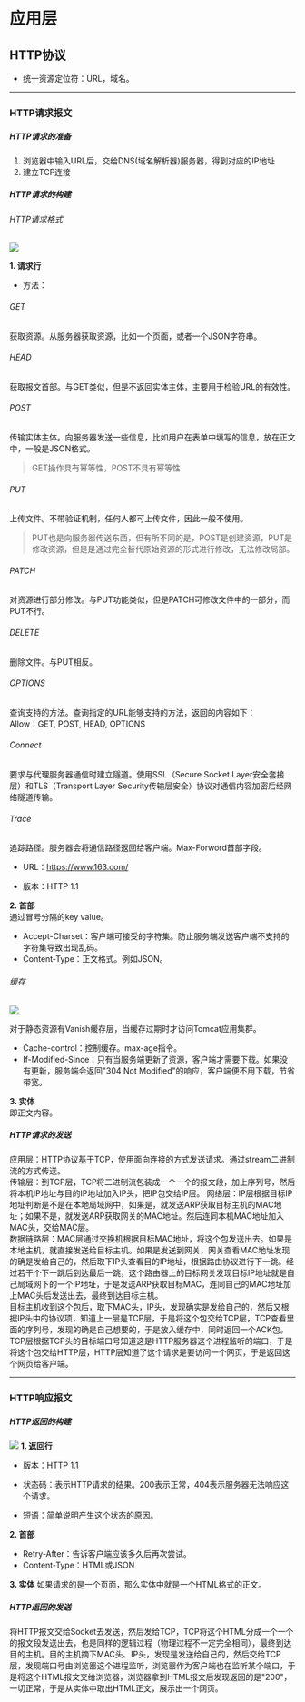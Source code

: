 # 应用层

## HTTP协议
* 统一资源定位符：URL，域名。
----------------------------------
### HTTP请求报文
##### HTTP请求的准备
1. 浏览器中输入URL后，交给DNS(域名解析器)服务器，得到对应的IP地址
2. 建立TCP连接

##### HTTP请求的构建
###### HTTP请求格式
![](HTTP请求格式.png)

**1. 请求行**   
* 方法：
###### GET
获取资源。从服务器获取资源，比如一个页面，或者一个JSON字符串。   
###### HEAD
获取报文首部。与GET类似，但是不返回实体主体，主要用于检验URL的有效性。
###### POST
传输实体主体。向服务器发送一些信息，比如用户在表单中填写的信息，放在正文中，一般是JSON格式。  
>GET操作具有幂等性，POST不具有幂等性
###### PUT
上传文件。不带验证机制，任何人都可上传文件，因此一般不使用。
>PUT也是向服务器传送东西，但有所不同的是，POST是创建资源，PUT是修改资源，但是是通过完全替代原始资源的形式进行修改，无法修改局部。  
###### PATCH
对资源进行部分修改。与PUT功能类似，但是PATCH可修改文件中的一部分，而PUT不行。  
###### DELETE
删除文件。与PUT相反。  
###### OPTIONS
查询支持的方法。查询指定的URL能够支持的方法，返回的内容如下：  
Allow：GET, POST, HEAD, OPTIONS
###### Connect
要求与代理服务器通信时建立隧道。使用SSL（Secure Socket Layer安全套接层）和TLS（Transport Layer Security传输层安全）协议对通信内容加密后经网络隧道传输。
###### Trace
追踪路径。服务器会将通信路径返回给客户端。Max-Forword首部字段。
* URL：https://www.163.com/

* 版本：HTTP 1.1

**2. 首部**  
通过冒号分隔的key value。  
* Accept-Charset：客户端可接受的字符集。防止服务端发送客户端不支持的字符集导致出现乱码。  
* Content-Type：正文格式。例如JSON。

###### 缓存
![](高并发场景下的系统架构图.png)

对于静态资源有Vanish缓存层，当缓存过期时才访问Tomcat应用集群。
* Cache-control：控制缓存。max-age指令。
* If-Modified-Since：只有当服务端更新了资源，客户端才需要下载。如果没有更新，服务端会返回"304 Not Modified"的响应，客户端便不用下载，节省带宽。

**3. 实体**  
即正文内容。

##### HTTP请求的发送
应用层：HTTP协议基于TCP，使用面向连接的方式发送请求。通过stream二进制流的方式传送。  
传输层：到TCP层，TCP将二进制流包装成一个一个的报文段，加上序列号，然后将本机IP地址与目的IP地址加入IP头，把IP包交给IP层。
网络层：IP层根据目标IP地址判断是不是在本地局域网中，如果是，就发送ARP获取目标主机的MAC地址；如果不是，就发送ARP获取网关的MAC地址。然后连同本机MAC地址加入MAC头，交给MAC层。  
数据链路层：MAC层通过交换机根据目标MAC地址，将这个包发送出去。如果是本地主机，就直接发送给目标主机。如果是发送到网关，网关查看MAC地址发现的确是发给自己的，然后取下IP头查看目的IP地址，根据路由协议进行下一跳。经过若干个下一跳后到达最后一跳，这个路由器上的目标网关发现目标IP地址就是自己局域网下的一个IP地址，于是发送ARP获取目标MAC，连同自己的MAC地址加上MAC头后发送出去，最终到达目标主机。  
目标主机收到这个包后，取下MAC头，IP头，发现确实是发给自己的，然后又根据IP头中的协议项，知道上一层是TCP层，于是将这个包交给TCP层，TCP查看里面的序列号，发现的确是自己想要的，于是放入缓存中，同时返回一个ACK包。    
TCP层根据TCP头的目标端口号知道这是HTTP服务器这个进程监听的端口，于是将这个包交给HTTP层，HTTP层知道了这个请求是要访问一个网页，于是返回这个网页给客户端。  

----------------------------------
### HTTP响应报文
##### HTTP返回的构建
![](HTTP返回报文的格式.png)
**1. 返回行**
* 版本：HTTP 1.1

* 状态码：表示HTTP请求的结果。200表示正常，404表示服务器无法响应这个请求。

* 短语：简单说明产生这个状态的原因。

**2. 首部**
* Retry-After：告诉客户端应该多久后再次尝试。
* Content-Type：HTML或JSON

**3. 实体**
如果请求的是一个页面，那么实体中就是一个HTML格式的正文。

##### HTTP返回的发送
将HTTP报文交给Socket去发送，然后发给TCP，TCP将这个HTML分成一个一个的报文段发送出去，也是同样的逻辑过程（物理过程不一定完全相同），最终到达目的主机。目的主机摘下MAC头、IP头，发现是发送给自己的，然后交给TCP层，发现端口号由浏览器这个进程监听，浏览器作为客户端也在监听某个端口，于是将这个HTML报文交给浏览器，浏览器拿到HTML报文后发现返回的是"200"，一切正常，于是从实体中取出HTML正文，展示出一个网页。
